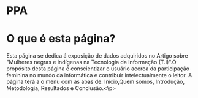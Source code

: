 
# PPA
<HTML>
  <!DOCTYPE html>
<html lang="en">
<head>
 <meta charset="UTF-8">
 <title>Resumo</title>
</head>
<body>
    <h1>O que é esta página?</h1>
<p>Esta página se dedica á exposição de dados adquiridos no Artigo sobre "Mulheres negras e indígenas na Tecnologia da Informação (T.I)".O propósito desta página é conscientizar o usuário acerca da participação feminina no mundo da informática e contribuir intelectualmente o leitor. A página terá a o menu com as abas de: Início,Quem somos, Introdução, Metodologia, Resultados e Conclusão.<\p>
    </body>
</body>
</HTML>
